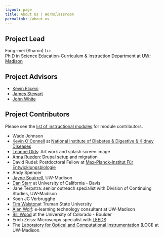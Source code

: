 ```yaml
---
layout: page
title: About Us | WormClassroom
permalink: /about-us
---
```

**Project Lead**
----------------

Fong-mei (Sharon) Lu:\
Ph.D in Science Education-Curriculum & Instruction Department at
[UW-Madison](http://www.wisc.edu/)

**Project Advisors**
--------------------

-   [Kevin Eliceiri](http://loci.wisc.edu/people/kevin-eliceiri)
-   [James Stewart](http://loci.wisc.edu/people/james-h-stewart)
-   [John White](http://loci.wisc.edu/people/john-white)

**Project Contributors**
------------------------

Please see the [list of instructional
modules](instructional-materials-table) for module contributors.

-   Wade Johnson
-   [Kevin
    O\'Connell](https://www.niddk.nih.gov/NIDDKLabs/IntramuralFaculty/OConnellKevin.htm)
    at [National Institute of Diabetes & Digestive & Kidney
    Diseases](http://intramural.niddk.nih.gov/)
-   [Leanne Olds](http://www.molbio.wisc.edu/Illustration/index.htm):
    Art work and splash screen image
-   [Anna Rueden](https://www.linkedin.com/in/annarueden): Drupal setup
    and migration
-   David Rudel: Postdoctoral Fellow at [Max-Planck-Institut Für
    Entwicklungsbiologie](http://www.eb.tuebingen.mpg.de/dept4/cell_lineage.html)
-   Andy Spencer
-   [Jayne
    Squirrell](https://stemcells.wisc.edu/faculty/squirrell.html),
    UW-Madison
-   [Dan Starr](http://www.mcb.ucdavis.edu/faculty-labs/starr/) at
    University of California - Davis
-   Jane Terpstra: senior outreach specialist with Division of
    Continuing Studies, UW-Madison
-   Koen JC Verbrugghe 
-   [Tim
    Walston](http://step.truman.edu/programs/urp/sure/mentor.asp?mentorId=122&year=2007)at
    Truman State University
-   [Alan Wolf](https://mywebspace.wisc.edu/alanwolf/web/index.html):
    e-learning technology consultant at UW-Madison
-   [Bill Wood](http://mcdb.colorado.edu/mcdb/wood) at the University of
    Colorado - Boulder
-   Erich Zeiss: Microscopy specialist with
    [LEEDS](http://www.leedsmicro.com/leedsmicro.htm)
-   The [Laboratory for Optical and Computational
    Instrumentation](http://loci.wisc.edu) (LOCI) at UW-Madison.
